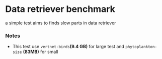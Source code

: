 # Data retriever benchmark

a simple test aims to finds slow parts in data retriever 



### Notes
- This test use `vertnet-birds`__(9.4 GB)__ for large test and `phytoplankton-size` __(83MB)__ for small

 